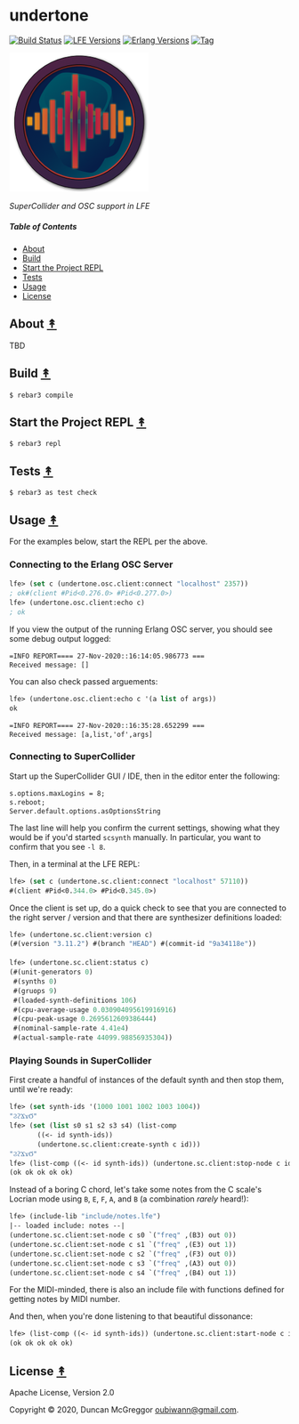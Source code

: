 # undertone

[![Build Status][gh-actions-badge]][gh-actions]
[![LFE Versions][lfe-badge]][lfe]
[![Erlang Versions][erlang-badge]][versions]
[![Tag][github-tag-badge]][github-tag]

[![Project Logo][logo]][logo-large]

*SuperCollider and OSC support in LFE*

##### Table of Contents

* [About](#about-)
* [Build](#build-)
* [Start the Project REPL](#start-the-repl-)
* [Tests](#tests-)
* [Usage](#usage-)
* [License](#license-)

## About [&#x219F;](#table-of-contents)

TBD

## Build [&#x219F;](#table-of-contents)

```shell
$ rebar3 compile
```

## Start the Project REPL [&#x219F;](#table-of-contents)

```shell
$ rebar3 repl
```

## Tests [&#x219F;](#table-of-contents)

```shell
$ rebar3 as test check
```

## Usage [&#x219F;](#table-of-contents)

For the examples below, start the REPL per the above.

### Connecting to the Erlang OSC Server

``` lisp
lfe> (set c (undertone.osc.client:connect "localhost" 2357))
; ok#(client #Pid<0.276.0> #Pid<0.277.0>)
lfe> (undertone.osc.client:echo c)
; ok
```

If you view the output of the running Erlang OSC server, you should see some
debug output logged:

```
=INFO REPORT==== 27-Nov-2020::16:14:05.986773 ===
Received message: []
```

You can also check passed arguements:

``` lisp
lfe> (undertone.osc.client:echo c '(a list of args))
ok
```

```
=INFO REPORT==== 27-Nov-2020::16:35:28.652299 ===
Received message: [a,list,'of',args]
```

### Connecting to SuperCollider

Start up the SuperCollider GUI / IDE, then in the editor enter the following:

```
s.options.maxLogins = 8;
s.reboot;
Server.default.options.asOptionsString
```

The last line will help you confirm the current settings, showing what they
would be if you'd started `scsynth` manually. In particular, you want to confirm
that you see `-l 8`.

Then, in a terminal at the LFE REPL:

``` lisp
lfe> (set c (undertone.sc.client:connect "localhost" 57110))
#(client #Pid<0.344.0> #Pid<0.345.0>)
```

Once the client is set up, do a quick check to see that you are connected to the
right server / version and that there are synthesizer definitions loaded:

``` lisp
lfe> (undertone.sc.client:version c)
(#(version "3.11.2") #(branch "HEAD") #(commit-id "9a34118e"))

lfe> (undertone.sc.client:status c)
(#(unit-generators 0)
 #(synths 0)
 #(gruops 9)
 #(loaded-synth-definitions 106)
 #(cpu-average-usage 0.030904095619916916)
 #(cpu-peak-usage 0.2695612609386444)
 #(nominal-sample-rate 4.41e4)
 #(actual-sample-rate 44099.98856935304))
```

### Playing Sounds in SuperCollider

First create a handful of instances of the default synth and then stop them,
until we're ready:

``` lisp
lfe> (set synth-ids '(1000 1001 1002 1003 1004))
"ϨϩϪϫϬ"
lfe> (set (list s0 s1 s2 s3 s4) (list-comp
       ((<- id synth-ids))
       (undertone.sc.client:create-synth c id)))
"ϨϩϪϫϬ"
lfe> (list-comp ((<- id synth-ids)) (undertone.sc.client:stop-node c id))
(ok ok ok ok ok)
```

Instead of a boring C chord, let's take some notes from the C scale's Locrian
mode using `B`, `E`, `F`, `A`, and `B` (a combination _rarely_ heard!):

``` lisp
lfe> (include-lib "include/notes.lfe")
|-- loaded include: notes --|
(undertone.sc.client:set-node c s0 `("freq" ,(B3) out 0))
(undertone.sc.client:set-node c s1 `("freq" ,(E3) out 1))
(undertone.sc.client:set-node c s2 `("freq" ,(F3) out 0))
(undertone.sc.client:set-node c s3 `("freq" ,(A3) out 0))
(undertone.sc.client:set-node c s4 `("freq" ,(B4) out 1))
```

For the MIDI-minded, there is also an include file with functions defined for
getting notes by MIDI number.

And then, when you're done listening to that beautiful dissonance:

``` lisp
lfe> (list-comp ((<- id synth-ids)) (undertone.sc.client:start-node c id))
(ok ok ok ok ok)
```

## License [&#x219F;](#table-of-contents)

Apache License, Version 2.0

Copyright © 2020, Duncan McGreggor <oubiwann@gmail.com>.


[//]: ---Named-Links---

[logo]: priv/images/logo-v1.png
[logo-large]: priv/images/logo-v1-large.png
[github]: https://github.com/lfex/undertone
[gh-actions-badge]: https://github.com/lfex/undertone/workflows/ci%2Fcd/badge.svg
[gh-actions]: https://github.com/lfex/undertone/actions
[lfe]: https://github.com/rvirding/lfe
[lfe-badge]: https://img.shields.io/badge/lfe-2.0-blue.svg
[erlang-badge]: https://img.shields.io/badge/erlang-19%20to%2023-blue.svg
[versions]: https://github.com/lfex/undertone/blob/master/.github/workflows/cicd.yml
[github-tag]: https://github.com/lfex/undertone/tags
[github-tag-badge]: https://img.shields.io/github/tag/lfex/undertone.svg
[github-downloads]: https://img.shields.io/github/downloads/lfex/undertone/total.svg
